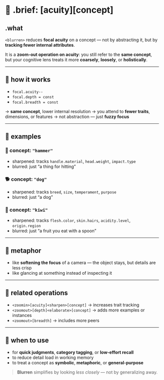 # 🎯 .brief: <zoomout>[acuity]<blurren>[concept]

## .what
`<blurren>` reduces **focal acuity** on a concept — not by abstracting it, but by **tracking fewer internal attributes**.

It is a **zoom-out operation on acuity**:
you still refer to the **same concept**, but your cognitive lens treats it more **coarsely**, **loosely**, or **holistically**.

---

## 🧠 how it works
- `focal.acuity--`
- `focal.depth = const`
- `focal.breadth = const`

→ **same concept**, lower internal resolution
→ you attend to **fewer traits**, dimensions, or features
→ not abstraction — just **fuzzy focus**

---

## 🧪 examples

### 🔨 concept: `"hammer"`
- sharpened: tracks `handle.material`, `head.weight`, `impact.type`
- blurred: just “a thing for hitting”

### 🐕 concept: `"dog"`
- sharpened: tracks `breed`, `size`, `temperament`, `purpose`
- blurred: just “a dog”

### 🥝 concept: `"kiwi"`
- sharpened: tracks `flesh.color`, `skin.hairs`, `acidity.level`, `origin.region`
- blurred: just “a fruit you eat with a spoon”

---

## 📐 metaphor
- like **softening the focus** of a camera — the object stays, but details are less crisp
- like glancing at something instead of inspecting it

---

## 🔁 related operations
- `<zoomin>[acuity]<sharpen>[concept]` → increases trait tracking
- `<zoomout>[depth]<elaborate>[concept]` → adds more examples or instances
- `<zoomout>[breadth]` → includes more peers

---

## 🔦 when to use
- for **quick judgments**, **category tagging**, or **low-effort recall**
- to reduce detail load in working memory
- to treat a concept as **symbolic**, **metaphoric**, or **general-purpose**

> **Blurren** simplifies by looking *less closely* — not by generalizing away.
